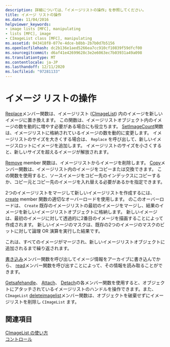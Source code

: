 ```yaml
---
description: 詳細については、「イメージリストの操作」を参照してください。
title: イメージ リストの操作
ms.date: 11/04/2016
helpviewer_keywords:
- image lists [MFC], manipulating
- lists [MFC], image
- CImageList class [MFC], manipulating
ms.assetid: 043418f8-077e-4dce-b8bb-2b7b0d7b5156
ms.openlocfilehash: dc2b136e1aed5266ea7cc910cf10839f59dfcf00
ms.sourcegitcommit: d6af41e42699628c3e2e6063ec7b03931a49a098
ms.translationtype: MT
ms.contentlocale: ja-JP
ms.lasthandoff: 12/11/2020
ms.locfileid: "97281133"
---
```

# <a name="manipulating-image-lists"></a>イメージ リストの操作

[Replace](reference/cimagelist-class.md#replace)メンバー関数は、イメージリスト ([CImageList](reference/cimagelist-class.md)) 内のイメージを新しいイメージに置き換えます。 この関数は、イメージリストオブジェクト内のイメージの数を動的に増やす必要がある場合にも役立ちます。 [SetImageCount](reference/cimagelist-class.md#setimagecount)関数は、イメージリストに格納されているイメージの数を動的に変更します。 イメージリストのサイズを大きくする場合は、 `Replace` を呼び出して、新しいイメージスロットにイメージを追加します。 イメージリストのサイズを小さくすると、新しいサイズを超えるイメージが解放されます。

[Remove](reference/cimagelist-class.md#remove) member 関数は、イメージリストからイメージを削除します。 [Copy](reference/cimagelist-class.md#copy)メンバー関数は、イメージリスト内のイメージをコピーまたは交換できます。 この関数を使用すると、ソースイメージをコピー先のインデックスにコピーするか、コピー元とコピー先のイメージを入れ替える必要があるかを指定できます。

2つのイメージリストをマージして新しいイメージリストを作成するには、 [create](reference/cimagelist-class.md#create) member 関数の適切なオーバーロードを使用します。 のこのオーバーロードは、 `Create` 既存のイメージリストの最初のイメージをマージし、結果のイメージを新しいイメージリストオブジェクトに格納します。 新しいイメージは、最初のイメージに対して透過的に2番目のイメージを描画することによって作成されます。 新しいイメージのマスクは、既存の2つのイメージのマスクのビットに対して論理 OR 演算を実行した結果です。

これは、すべてのイメージがマージされ、新しいイメージリストオブジェクトに追加されるまで繰り返されます。

[書き込み](reference/cimagelist-class.md#write)メンバー関数を呼び出してイメージ情報をアーカイブに書き込んでから、 [read](reference/cimagelist-class.md#read)メンバー関数を呼び出すことによって、その情報を読み取ることができます。

[Getsafehandle](reference/cimagelist-class.md#getsafehandle)、 [Attach](reference/cimagelist-class.md#attach)、 [Detach](reference/cimagelist-class.md#detach)の各メンバー関数を使用すると、オブジェクトにアタッチされているイメージリストのハンドルを操作できます。また、 `CImageList` [deleteimagelist](reference/cimagelist-class.md#deleteimagelist)メンバー関数は、オブジェクトを破棄せずにイメージリストを削除し `CImageList` ます。

## <a name="see-also"></a>関連項目

[CImageList の使い方](using-cimagelist.md)<br/>
[コントロール](controls-mfc.md)
